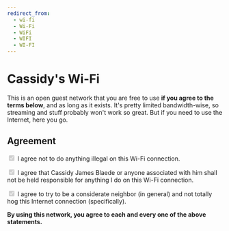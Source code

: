 ```yaml
---
redirect_from: 
  - wi-fi
  - Wi-Fi
  - WiFi
  - WIFI
  - WI-FI
---
```


# Cassidy's Wi-Fi

This is an open guest network that you are free to use **if you agree to the terms below**, and as long as it exists. It's pretty limited bandwidth-wise, so streaming and stuff probably won't work so great. But if you need to use the Internet, here you go.

## Agreement

<label for="agree"><input id="agree" type="checkbox" checked="checked" disabled="disabled" /> I agree not to do anything illegal on this Wi-Fi connection.</label>

<label for="agree"><input id="agree" type="checkbox" checked="checked" disabled="disabled" /> I agree that Cassidy James Blaede or anyone associated with him shall not be held responsible for anything I do on this Wi-Fi connection.</label>

<label for="agree"><input id="agree" type="checkbox" checked="checked" disabled="disabled" /> I agree to try to be a considerate neighbor (in general) and not totally hog this Internet connection (specifically).</label>

**By using this network, you agree to each and every one of the above statements.**
